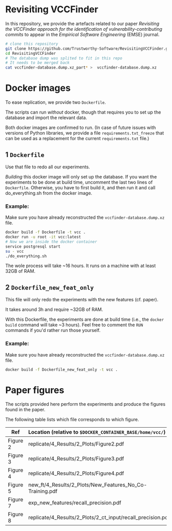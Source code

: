 # Revisiting VCCFinder


In this repository, we provide the artefacts related to our paper *Revisiting the VCCFinder approach for the identification of vulnerability-contributing commits* to appear in the *Empirical Software Engineering* (EMSE) journal.

```bash
# clone this repository
git clone https://github.com/Trustworthy-Software/RevisitingVCCFinder.git
cd RevisitingVCCFinder
# The database dump was splited to fit in this repo
# It needs to be merged back
cat vccfinder-database.dump.xz_part* >  vccfinder-database.dump.xz
```

# Docker images
To ease replication, we provide two `Dockerfile`. 

The scripts can run *without* docker, though that requires you to set up the database and import the relevant data.

Both docker images are confirmed to run.
(In case of future issues with versions of Python libraries, we provide a file `requirements.txt_freeze` that can be used as a replacement for the current `requirements.txt` file.)
## 1 `Dockerfile`
Use that file to redo all our experiments. 

*Building* this docker image will only set up the database. 
If you want the experiments to be done at build time, uncomment the last two lines of `Dockerfile`.
Otherwise, you have to first build it, and then run it and call do_everything.sh from the docker image.

### Example:
Make sure you have already reconstructed the `vccfinder-database.dump.xz` file.
```bash
docker build -f Dockerfile -t vcc .
docker run -u root -it vcc:latest
# Now we are inside the docker container
service postgresql start
su - vcc
./do_everything.sh
```

The wole process will take ~16 hours. It runs on a machine with at least 32GB of RAM.

## 2 `Dockerfile_new_feat_only`
This file will only redo the experiments with the new features (cf. paper). 

It takes around 3h and require ~32GB of RAM.

With this Dockerfile, the experiments are done at build time (i.e., the `docker build` command will take ~3 hours). 
Feel free to comment the `RUN` commands if you'd rather run those yourself.

### Example:
Make sure you have already reconstructed the `vccfinder-database.dump.xz` file.
```bash
docker build -f Dockerfile_new_feat_only -t vcc .
```


# Paper figures
The scripts provided here perform the experiments and produce the figures found in the paper. 

The following table lists which file corresponds to which figure.

|  Ref |  Location (relative to `$DOCKER_CONTAINER_BASE/home/vcc/`) | 
| --------- |:---------|
| Figure 2 | replicate/4\_Results/2\_Plots/Figure2\.pdf |
| Figure 3 | replicate/4\_Results/2\_Plots/Figure3.pdf |
| Figure 4 | replicate/4\_Results/2\_Plots/Figure4.pdf |
| Figure 5 | new\_ft/4\_Results/2\_Plots/New\_Features\_No\_Co-Training.pdf |
| Figure 7 | exp\_new\_features/recall\_precision.pdf |
| Figure 8 | replicate/4\_Results/2\_Plots/2\_ct\_input/recall\_precision.pdf |
